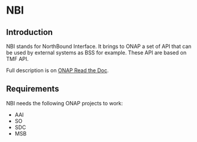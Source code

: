 # NBI

## Introduction

NBI stands for NorthBound Interface. It brings to ONAP a set of API that can be used by external systems as BSS for example. These API are based on TMF API.

Full description is on [ONAP Read the Doc](https://onap.readthedocs.io/en/latest/submodules/externalapi/nbi.git/docs/offeredapis/index.html).

## Requirements

NBI needs the following ONAP projects to work:

- AAI
- SO
- SDC
- MSB
